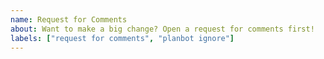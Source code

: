 ```yaml
---
name: Request for Comments
about: Want to make a big change? Open a request for comments first!
labels: ["request for comments", "planbot ignore"]
---
```


<!--
Make sure to add
- The reasoning behind this change
- Any reasons you see to go ahead with it
- Any reasons you see not to go ahead wth it.
-->
